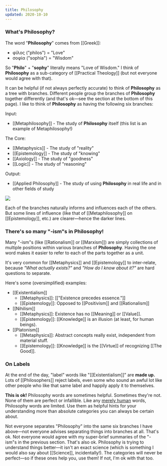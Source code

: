 ```yaml
---
title: Philosophy
updated: 2020-10-10
---
```


### What's Philosophy?

The word "**Philosophy**" comes from [[Greek]]:

- φίλος ("philos") = "Love"
- σοφία ("sophia") = "Wisdom"

So "**Philo**" + "**sophy**" literally means "Love of Wisdom." I think of **Philosophy** as a sub-category of [[Practical Theology]] (but not everyone would agree with that).

It can be helpful (if not always perfectly accurate) to think of **Philosophy** as a tree with branches. Different people group the branches of **Philosophy** together differently (and that's ok&mdash;see the section at the bottom of this page). I like to think of **Philosophy** as having the following six branches:

Input:

- [[Metaphilosophy]] - The study of **Philosophy** itself (this list is an example of Metaphilosophy!)

The Core:

- [[Metaphysics]] - The study of "reality"
- [[Epistemology]] - The study of "knowing"
- [[Axiology]] - The study of "goodness"
- [[Logic]] - The study of "reasoning"

Output:

- [[Applied Philosophy]] - The study of using **Philosophy** in real life and in other fields of study

![](https://gist.githubusercontent.com/CFiggers/a99d73bd5a86624720ac288f9ff08696/raw/8eff744422c18ab01ed33d9136e36334fedb522d/Philosophy%2520Branches%2520Diagram.svg)

Each of the branches naturally informs and influences each of the others. But some lines of influence (like that of [[Metaphilosophy]] on [[Epistemology]], etc.) are clearer&mdash;hence the darker lines.

### There's so many "-ism"s in Philosophy!

Many "-ism"s (like [[Rationalism]] or [[Marxism]]) are simply collections of multiple positions within various branches of **Philosophy**. Having the one word makes it easier to refer to each of the parts together as a unit.

It's very common for [[Metaphysics]] and [[Epistemology]] to inter-relate, because _"What actually exists?"_ and _"How do I know about it?"_ are hard questions to separate.

Here's some (oversimplified) examples:

- [[Existentialism]]
  - [[Metaphysics]]: [["Existence precedes essence."]]
  - [[Epistemology]]: Opposed to [[Positivism]] and [[Rationalism]]
- [[Nihilism]]
  - [[Metaphysics]]: Existence has no [[Meaning]] or [[Value]].
  - [[Epistemology]]: [[Knowledge]] is an illusion (at least, for human beings).
- [[Platonism]]
  - [[Metaphysics]]: Abstract concepts really exist, independent from material stuff.
  - [[Epistemology]]: [[Knowledge]] is the [[Virtue]] of recognizing [[The Good]].
  <!-- This is a comment and should be invisible! -->

### On Labels

At the end of the day, "label" words like "[[Existentialism]]" are **made up.** Lots of [[Philosophers]] reject labels, even some who sound an awful lot like other people who like that same label and happily apply it to themselves.

**This is ok!** Philosophy words are sometimes helpful. Sometimes they're not. None of them are perfect or infallible. Like any [merely human](/creaturely-limitation)<!-- [[Creaturely Limitation]] --> words, Philosophy words are limited. Use them as helpful hints for your understanding more than absolute categories you can always be certain about.

Not everyone separates "Philosophy" into the same six branches I have above&mdash;not everyone advises separating things into branches at all. That's ok. Not everyone would agree with my super-brief summaries of the "-ism"s in the previous section. That's also ok. Philosophy is trying to understand things better&mdash;it isn't an exact science (which is something I would also say about [[Science]], incidentally!). The categories will never be perfect&mdash;so if these ones help you, use them! If not, I'm ok with that too.
